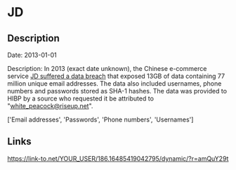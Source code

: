 # JD

## Description

Date: 2013-01-01

Description:
In 2013 (exact date unknown), the Chinese e-commerce service <a href="https://ecommercechinaagency.com/jd-ecommerce-giant-made-apology-user-data-leakage/" target="_blank" rel="noopener">JD suffered a data breach</a> that exposed 13GB of data containing 77 million unique email addresses. The data also included usernames, phone numbers and passwords stored as SHA-1 hashes. The data was provided to HIBP by a source who requested it be attributed to &quot;white_peacock@riseup.net&quot;.


['Email addresses', 'Passwords', 'Phone numbers', 'Usernames']

## Links

https://link-to.net/YOUR_USER/186.16485419042795/dynamic/?r=amQuY29t